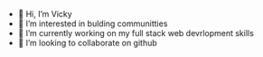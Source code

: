 - 👋 Hi, I’m Vicky
- 👀 I’m interested in bulding communitties
- 🌱 I’m currently working on my full stack web devrlopment skills
- 💞️ I’m looking to collaborate on github

<!---
414Vicky/414Vicky is a ✨ special ✨ repository because its `README.md` (this file) appears on your GitHub profile.
--->
